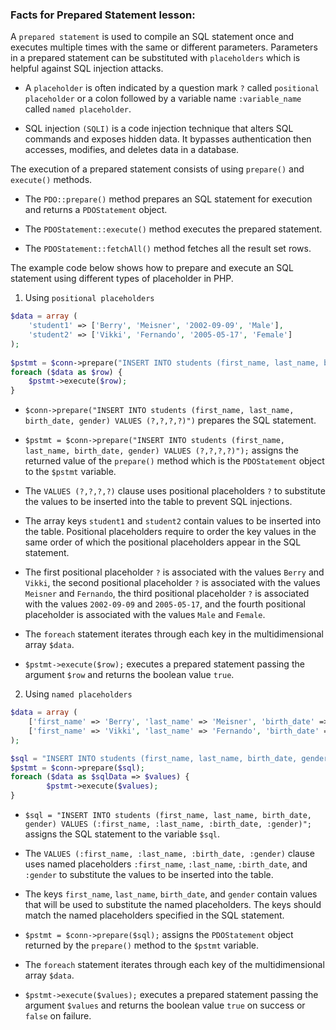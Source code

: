 ### Facts for Prepared Statement lesson:

A `prepared statement` is used to compile an SQL statement once and executes multiple times with the same or different parameters. Parameters in a prepared statement can be substituted with `placeholders` which is helpful against SQL injection attacks.

- A `placeholder` is often indicated by a question mark `?` called `positional placeholder` or a colon followed by a variable name `:variable_name` called `named placeholder`.

- SQL injection `(SQLI)` is a code injection technique that alters SQL commands and exposes hidden data. It bypasses authentication then accesses, modifies, and deletes data in a database.

The execution of a prepared statement consists of using `prepare()` and `execute()` methods. 

- The `PDO::prepare()` method prepares an SQL statement for execution and returns a `PDOStatement` object.

- The `PDOStatement::execute()` method executes the prepared statement.

- The `PDOStatement::fetchAll()` method fetches all the result set rows.

The example code below shows how to prepare and execute an SQL statement using different types of placeholder in PHP.

1. Using `positional placeholders`

```php
$data = array (
    'student1' => ['Berry', 'Meisner', '2002-09-09', 'Male'],
    'student2' => ['Vikki', 'Fernando', '2005-05-17', 'Female']
);
        
$pstmt = $conn->prepare("INSERT INTO students (first_name, last_name, birth_date, gender) VALUES (?,?,?,?)");
foreach ($data as $row) {
    $pstmt->execute($row);
}
```
- `$conn->prepare("INSERT INTO students (first_name, last_name, birth_date, gender) VALUES (?,?,?,?)")` prepares the SQL statement.

- `$pstmt = $conn->prepare("INSERT INTO students (first_name, last_name, birth_date, gender) VALUES (?,?,?,?)");` assigns the returned value of the `prepare()` method which is the `PDOStatement` object to the `$pstmt` variable.

- The `VALUES (?,?,?,?)` clause uses positional placeholders `?` to substitute the values to be inserted into the table to prevent SQL injections.

- The array keys `student1` and `student2` contain values to be inserted into the table. Positional placeholders require to order the key values in the same order of which the positional placeholders appear in the SQL statement.

- The first positional placeholder `?` is associated with the values `Berry` and `Vikki`, the second positional placeholder `?` is associated with the values `Meisner` and `Fernando`, the third positional placeholder `?` is associated with the values `2002-09-09` and `2005-05-17`, and the fourth positional placeholder is associated with the values `Male` and `Female`.

- The `foreach` statement iterates through each key in the multidimensional array `$data`.

- `$pstmt->execute($row);` executes a prepared statement passing the argument `$row` and returns the boolean value `true`.

2. Using `named placeholders`

```php
$data = array (
    ['first_name' => 'Berry', 'last_name' => 'Meisner', 'birth_date' => '2002-09-09', 'gender' => 'Male'],
    ['first_name' => 'Vikki', 'last_name' => 'Fernando', 'birth_date' => '2005-05-17', 'gender' => 'Female']
);

$sql = "INSERT INTO students (first_name, last_name, birth_date, gender) VALUES (:first_name, :last_name, :birth_date, :gender)";
$pstmt = $conn->prepare($sql);
foreach ($data as $sqlData => $values) {
        $pstmt->execute($values);
}
```
- `$sql = "INSERT INTO students (first_name, last_name, birth_date, gender) VALUES (:first_name, :last_name, :birth_date, :gender)";` assigns the SQL statement to the variable `$sql`.

- The `VALUES (:first_name, :last_name, :birth_date, :gender)` clause uses named placeholders `:first_name`, `:last_name`, `:birth_date`, and `:gender` to substitute the values to be inserted into the table.

- The keys `first_name`, `last_name`, `birth_date`, and `gender` contain values that will be used to substitute the named placeholders. The keys should match the named placeholders specified in the SQL statement.

- `$pstmt = $conn->prepare($sql);` assigns the `PDOStatement` object returned by the `prepare()` method to the `$pstmt` variable.

- The `foreach` statement iterates through each key of the multidimensional array `$data`.

- `$pstmt->execute($values);` executes a prepared statement passing the argument `$values` and returns the boolean value `true` on success or `false` on failure.